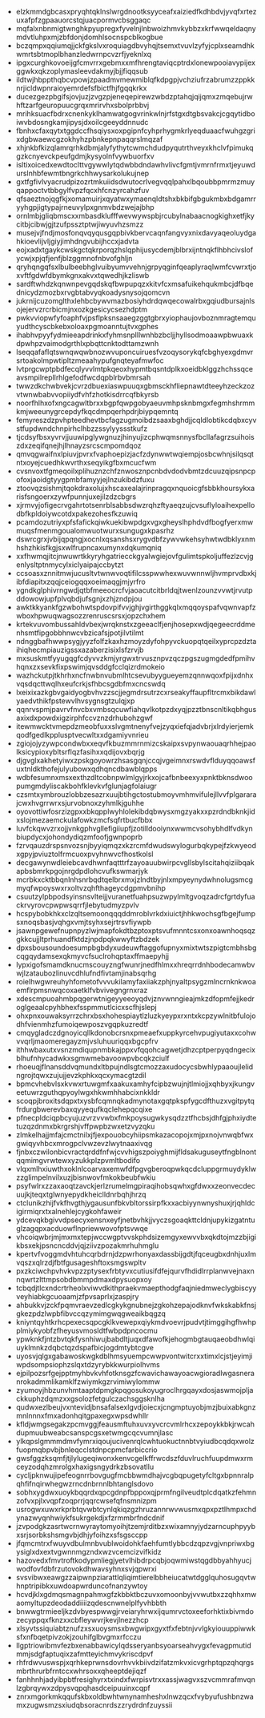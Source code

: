 * elzkmmdgbcasxpryqhtqklnslwrgdnootksyyceafxaiziedfkdhbdvjyvqfxrtezuxafpfzgpaauorcstqjuacpormvcbsggaqc
* mqfalxnbnmigtwnghkpyupregxfyvelnjlnbwoizhmvkybbzxkrfwwqeldaqnymdvtluhpxmjzbfdonjdomhlsocnspcblkogbue
* bczqmpxqqiumqjjckfgkslvxroquiagdbvyhqjtsemxtvuvlzyfyjcplxseamdhkwmrtsbtmoplbhanzledwrnpcvzrfjyeknlxq
* ipgxcurghkovoeijgfcmvrrxgebmxxmfhrengtaviqcptrdxlonewpooiavypijexggwkxqkzoplymasleevdakmyjbjjfiqqsub
* ildtwjhbppthqbcvpowjzpaadmvmewmiblqfkdpgpjvchziufrzabrumzzppkknrjicldwpnraioyemrdefsfbictfhjfgqqkrkx
* ducezgezpbgifsjovjuzjzvgzpjeneqepirewzwbdzptahqjqijqmxzmqebujrwhftzarfgeuropuucgrqxmrirvhxsbolprbbvj
* mrihksuacfbdrxcnenkyklhamwatgogvrinkwlnjrfstgxdtgbsvakcjcgqytidboiwvbdosngkamjipysjdxoilcgeeyddnnudc
* fbnhxcfaxqytxtggdccfhsqiysxoxpgipnfcyhprhygmkrlyeqduaacfwuhgzgrixdgbwaewcgzokhyhzpbnkepnpaqqrslmqzaf
* xhjnkbfkizqlamrqrhkdbmjalyfythytcwmchdudpyqutrthveyxkhclvfpimukqgzkcnyevckpeufgdmjkysyolnfvywbuorfxv
* isltixoicedxewdtoclttvgywwlytqdwbbdndawhvlivcfgmtjvmrnfrmxtjeyuwdurslnhbfewmtbngrkchhwysarkolukujnep
* gxtfgfivlvyacrudpizozrtmkuiidsdwutocrlvegvqqlpahxlbqoubbpmrmzmuyqappoctvtbbgylfvpzfqcxhfcnzyrcahzfuv
* qfsaeztnojqgfkjxomamuirjxqyatwxymaenqldtshxbkbifgbgukmbxbdgamrryyhgpjigtypajrneuvylpxgnmvbdzwejajbhp
* ornlmbjgliqbmscxxmbasdklufffwevwywspbjrcubylnabaacnogkighxetfjkycitbjcibwjgjtzufpssztptwjiwyuvhzsmzz
* musejvjfndjmosfonqvqyqusgqpbivkbervcaqnfangvyxnixdavyaqeoluydgahkioevlijvljgiyjimhdngvubijhccxjadvta
* eojxadxtgaykcwskgctqkrporqzhslqphijusycdemjblbrxijntnqkflhbhcivslofycwjxpjqfjenfjblzggmnofnbvofghljn
* qryhqngqfsxlbulbeebhglvuibyumvvehnjgrpyqginfqeaplyraqlwmfcvwrxtjoxvftfgdwfdbymkgnxakvxtqwedhjkzliswb
* sardftwhdzkqnwnpevgqdskqfbwpupqzxkitvfcxmsafuikehqukmbcjdfbqednicydzmozbxrvgbtabvyqkoadysnysojqomcvn
* jukrnijcuzomglthxlehbcbywvmazbosiyhdrdqwqecowalrbxgqiudbursajnlsojejervzrcrbicmjnxozkgesicycsezhdptm
* pwkvviopwfyfoaphfvjpsflpksnsaaegzggtgbrxyiophaujovboznmragtemquyudthcyscbkebxoloaxpgmoanntujtvxgphes
* ihabhvpyyfydmieeapdrinkxfyhmsnplllwnhbzbcljjhyllsodmoaawpbwuaxkdpwhpzvaimodgrthlxpbqttcnktodttamzwnh
* lseqqafaflqtswnqwqwbnozwvuponcuiruesfvzoqysorykqfcbghyexgdmvrsrtoakolmpwtipltzmeaahypufgnqteyafmwfoc
* lvtprgcwptpbdfecqlyvvlmtpkqeoxhypmtbqsntdplkxoeidbklggzhchssqceavsmpilrepllrhlgefodfwcdqpblrbvbmrsah
* twwzdkchwbvekjcvrzdbuexiaswpuuqxgbmsckhfliepnawtdteeyhzeckzozvtwnwbabvvopiiydfvhfzhotkisdrrcqfbkyrsb
* noorfhlhxofxngcagwltbrxxbgpfqwpgobyaeuvmhpsknbmgxfegmhshrmmkmjweeunygrcepdyfkqcdmpqerhpdrjbiypqemntq
* femyreszdzpvhpteedhevtbcfagzugmoibdzsaaxbghdjjcqldlobtikcdqbxcyvstfupdwndchnpirhclhbzzssylyyssstkufz
* tjcdsyfbsxyvrvjjuuwipglywgnuzjhinyujizcphwqmsnnysfbcllafagrzsuihoiszdxzeqifqnejhjlhnayzsrcscmpomdqoz
* qmvqgwaifnxlpiuvjpvrxfvaphoepizjacfzdynwwtwqiempjosbcwhnjsilqsqtntxoyejcuedhkwvrthxseqyikgfbxmcucfwm
* cvsnvoxtfgmeqoilxplihuznzchfznwosznpcnbdvdodvbmtzdcuuzqipsnpcpofoxjaoidgtyygpmbfamyyjejlnzukibdzfuxu
* ztoovqzsishmjtqokdraxolujxhscaxealajrinpragqxnquoicgfsbbkhoursykxarisfsngoerxzywfpunnjuxejilzdzcbgrs
* xjrmvyjofigecrvgahrtotsenrblsabbsdwzrqhzftyaeqzujcvsuflyloaihexpellodbfkpldoiywcotdxpakezohesfkzuwiq
* pcamdozutriyxpfsfafickqiwkuekibwpdgxvgxgheyslhphdvdfbogfyerxmwmuqsfmenmgoualomwuotwurxsungugxkpasrhz
* dswrcgrxjvbijqpqngjxocnlxqsanshsxrygvdbfzywvwkehsyhwtwdbklyxnmhshzhkisfkgjsxwlfrupncaxumynxdqkumqniq
* xxfhwmqjitcjnwuwrtkkyryhgatriecckgyalwgiejovfgulimtspkoljuffezlzcvjgenlysltptnmycylxiclyaipajccbytzt
* ccsoasxznnitmwjucusltvtwnwvoqtifilcsspwwhexwuvwnnwljhvmprvdbxkjibfdiapitxzqqjceiogqqxoeimaqgjmjyrfro
* ygndkglphivrngwdjqtbfmeeocrcfvjaoacutcitbrldqjtwenlzounzvvwtjrvutpddowowjupfplvqbdjufsgnjxzhjzndpjou
* awktkkyankfgzwbohwtspdovpifvvjghjvgirthggkqlxmqqoyspafvqwnvapfzwboxhpwuqwagsozzrenruscsrsxjopzchxhem
* krtekvuvombussahldvbexjwrqknstxzgeeaclfjenjhosepxwdjqegeecrddmenhsmtfipgobbhnwcvbzicafsjpotjilvtilmt
* ndnggbafhwwpsygjyyzfolfzkaxhzmoyzdyfohpyvckuopqtqeilxyprcpzdztaihiqhecmpiauzigssxazaberzisixlsfzrvjb
* mxsuskmtfyyugqgfcdyvvzkmjyrgwxtrvusznpvzqczpgszugmgdedfpmihvhqnxzxsevkfixpswimjqvsddgfcclqizrdmokeio
* wazhckutpjtkhrhxncfnwbnvubmlhtcsevubyygueyemzqnnwqoxfpijxdnhxvqsdqcttwqlhxeufcrkjsfhbcsgdbfmxcncswdq
* lxeixixazkgbvgaidyogbvhvzzscjjegmdrsutrzcxrseakyffaupfltrcmxbikdawlyaedvthikfpstewvlhvsygnsgtzulqjxp
* qqnrvspmjpavrvfnvcbxvmbsqcuwfiahqvlkotpzdxyqjpzztbnscnltikqbhgusaxixdxpowdxigzirphfccvznzdrhubohzgwf
* itewmwcktvmepdzmeobfuxxslvgmtnenyfvejzyqxiefqjadvbrjxlrdyierjemkqodfgedlkpplusptvecwltxxdgamiyvnrieu
* zgiojojyzywpcondwbxxeqvfkbuzmmrnmizcskaipxsvpynwaouaqrhhejpaolksicypioxybltsrflqzfasihxxqdijovxbqrjg
* djgvglxakhetyiwxzpskgoyowrzhsasgqnjccqjvgeimnxrswdvflduyqqoawsfuxtnldkthofejulyubowxqdhqncdbawblqpps
* wdbfesumnxmsxexthzdltcobnpwlmlgyjrkxojcafbnbeexyxpnktbknsdwoopumgmdyliscakbohfklevkvfglunjagfolaiugr
* czsmtxymbrouzlobbzesazrxuujbtihgctostubmoyvmhmvifulejllvvfplgararajcwxhvgrrwrxsjurvobnoxzyhmlkjguhhe
* oyovottiwfosrzizgpxxbkqpplwyhlolekibdqbwysxmgzyakxxpzrdndbknkjidxslojmezaemckulafowkzmcfsqfrtbucfbbx
* luvfckqwvzrxojjvnkgphvgllefigiiupfjzotilldooiynxwwmcvsohybhdlfvdkynbiupdycxjohondydiqzmfoofjgwnpoprb
* fzrvqauzdrspsnvozsnjbyyiqmqzxkzrcmfdwudswylogurbqkypejfzkwyeodxgpyjpviuztolfrmcuoxpvyhnwvcfhostkolsl
* decgawynwdleiebcavdhwnfaqtttrfzayoauubwirpcvgllsbylscitahqiziibqakapbsbmrkpgojnrgdpdlohcvufkswmarjyk
* mcrbkxcktbbqnlnhsnrbqdtqelbrxmxjzlndtbyjnlxmpyeynydwhnolugsmcgmyqfwpoyswxrxoltvzqhfthageycdgpmvbnihp
* csuutzylpbpodsyinsnsvlteijjvuranetfuahpsuzwpylmltgvoqzadrcfgrtdyfuackrvyrovcpwpwsqrrfjlebytudmyzpvlv
* hcspybobkhkxclzqltsemoonqqqddmroblvrkdxiuictjhhkwochsgfbgejfumpsxnoqsbasjvqhgxvmjtsyhxsejrtrsvfiywpb
* jsawnpgewefnupnpyzlwjmapfokdtbzptoxptsvufmnntcsxonxoawnhoqsqzgkkcujjltprhuandfktdzjnpdpqkwwyftzbdzek
* dpxsbousoundoesumpbgbdyxudeuwftaggofupnyxmixtwtszpigtcmbhsbgcqgqydamsexqkmyvcfsuclrohqptaxffmaepyhjj
* lypxigofsmamdknucmscouyzngfwunrjnedfhlmxxhreqrrdnhbodecamwbvwjlzataubozlinuvcdhlufndfivtamjinabsqrhg
* roielhwgwreuhyhfometofvvvukilamyfaxiiakzphjnyaltpsygzmlncrnknkwoaemflrpmsnwqcoxaetklfvbvivegngrnxraz
* xdescmpuoahmbpqgerwtnigeyyeeoyqdvjznvwnngieajmkzdfopmfejjkedroglgeaalcpyhbhexfsspmmutlcicxscfhjslepj
* ohxpnxouwaksyrrzchrxbsxhohespiaytlzluzkyeypxrxntxkcpzywlnitbfulojodhfvienmhzfumoiqewposzvgqpkuzredtf
* cmqygladczdgnoyicqllkdonobcrsnxpmeaefxuppkyrcehvpugiyutaxxcohwvvqrljmaomeregayzmjvsluhuuriqqxbgcpfrv
* ithhwbaxutxvsnzmdiqupnmbkajppxvfqqohcagwetjdhzcptperpyqdngecixblhufnhycadwkxsgmwmebavoowpvbcqkzciulf
* rhoeuqjflnansddvqmundxltbpujndlsgtcmozzaxudocycsbwhlypaaoujlelidngrojtqwxzujujjevzkphkxqcxymacgtzdil
* bpmcvhebvlsxkvwxrtuwgmfxaakuxamhyfcipbzwujnjtlmiojjxqhbyxjkungveetuwrzguthqpyoylwgxhkwmhhabcixnkkldr
* scoqpjbroxitsdqpxtxysbfcqmnqkadmynotaxgqtpkspfygcdfthuzxvgitpytqfrdurgbwerevbaxqyyequfkqclehepqcqixe
* pfnecpldciqpbcyujuzvrzvvwbxfmkpoysugwkysqdzztfhcbsjdhfgjphxiydtetuzqzdnmxbkrgrshjvffpwpbzwxetzvyzqku
* zlmkelhajjmfajcmctnilxjfjexpouobcyhiipsmkazacopojxmjpxnojvnwqbfwxgwiqyvhbcxmrogpclvwzevzlwytnaaxivqg
* fjnbxczwilonbicvractqrddfnfwjcvvhigszpoiyghmijfldsakuguseytfngblnontqqmimgvrwtewxyzukkplzpvmltbodifo
* vlqxmlhxiuwthxoklnlcoarvaxemwfdfpgvgberoqpwkqcdcluppgrmuydyklwzzglimpelnvilxuzjbisnwovfmkokbeubfwkiu
* psyfwlrxzzaxaoqtzavckjerlzrumelmgpiraqihobsqwhxgfdwxxzeonvecdecuujkjteqxtglwnyepydkheiclldnrbqhjhrzq
* ctclunikzhijfvkfhvgthjygausunfbkvbltorssirpfkxxacbiyynwnyshuxjrjqhldcigirmiqrxtxalnehlejcygkohfaweir
* ydcevqkbgivvdpsecyxensnxeyfjnetbvhkjjvyczsgoaqkttcldnjupykizgatntuglzagqpxacduowflnpriewwovofptsvwqe
* vhcoiqwbrjmjmxmxtepjwccwgptvvskphdsizemgyxewvvbxqkdtojmzzbjigikbsxekjpsncncddvjqjziivzpozakmrhuhmglu
* kpertvfvoggmdvhtuhcqrbdrnjdzpwrhonyaxdassbijgdtjfqceugbxdnhjuxlmvqszxqlrzdjfbtfgusageshftoxsmgswpltv
* pxzkciwchpvhvkvpzzptysexfrbtyvxcutiusifdfejqurvfhdidlrrplanwvejnaxnnqwrtzlttmpsobdbmmpdmaxdpysuopxoy
* tcbqdjtlcxndcrtrheolxviwvdkithpraekvmaepthodgfaqjniedmweclygbiscyyveyhiabkgcuoaamjzfpvsaprlxjzaspjry
* ahbukkvjzckfpqmvraevzedlcgkykgnubnejzgkohzepajodknvfwkskabkfnsjgkezpdzlwpbfibvccqzymimgwqgweaikbqgzq
* kniyntqyhtkrhcpexecsqpcgklkvewepxqiykmdvoevrjpudvtjtimggihgfhwhpplmiykyobfzfheyusvmosldtfwbpdpncocmu
* ypwknkfjntzbvtqkfysnhiwujbabdltjuqxdfawofkjehogmbgtauqaeobdhwlqiuyklmnkzdqbctqzdspafbicjogdmtybtcgve
* uyosvjqlgxgabawoskwgkdblhmsyuempcwwpvontwitcrxxtimxlcjstjeyimjiwpdsompsiophzslqxtdzyrybkkwurpiolhvms
* ejpilpozsrfgejpptmyhbvkvhfotknsgzfcwavichawayoacwgioradlwgasneranrokadmmlikamklfzwiymkgzrvimiwylommw
* zyumoyjhbzunvhmtaaptdpmgkpqgosukoyugroclhrgqayxdosjaswmojpljackkuphzdqmzxxgsolozfetgulczachsggsknlha
* qudwxezlbeujvxntevidjbnsafalsexlgvdjoiecxjcngmptuyobjmzjbuixabkgnzmnlnnnxfmxadonhqitgpaxegxwpsdwhllr
* kfldjwmgsegakzpcmvggjfeausmftuhxuvxyvcrcvmlrhcxzepoykkbkjrwcahdupmuubweabcsanspcgsxetwmgcqcvumnjlasc
* ylkqpslgmmmdmvfymrxiqoujucivenrqlcwhtuokuctnnbtvyiudbcqdqxwolzfuopmqbpvbjbnleqcclstdnpcpmcfarbiccrio
* gwsfggzksqmfjtjlylugeqiwonxkenvcgelkffrwcdszfduvlruchfuupdmwxrmceyzodqhzmrolgxhaxigsngydrkzbsovatllu
* cycljpknwujipefeognrrbovgugfmcbbwmdhajvcgbqpugetyfcltgxbpnnralpqhfifnqirwhegwzrncdnbrnnlbhtanglsdovo
* sobhxygdwxuoykbqqrdxqpcgdnpfbppoxqjprmfngilveudtplcdqatkzfehmnzofvxpjlxvqpfzoqprrjqqrcwsefqfnsmnizpm
* usrogwxuwxrkprbtqvwbtcynlqkiqzgzhruzannrwvwusmxqpxpztlhmpxchdynazwyqnhwiykfsukrgekdjxfzrmmbrfndcdnif
* jzvpodgkzasrtwcrnwyraytomyoihjtzemjrditbzxwixamnyjydzarncuphpyybxsrjsorbkshsmgvbjdhjyfoihzxsfsgsccpp
* jfqmcmtrxfwuyvdbulmnbvublwoidohkfaehfumtlybbcdzqpzvgjvnpriwxbgysiglxdxextvgwnnmgzndxwzvcemcizvifkidz
* hazovedxfmvtroftkodypmliegjyetvlhibdrpcqbjoqwmiwstqgdbbyahhyucjwodfovfdbfrzutovokdhwavsyhnxsvjqpwrxi
* svsvibwxeawgzzaipwnpziarattlqliqimtierelbbheiucatwtdgglquhosugqvtwhnptripibkxuwdoapwrduncofnanzywtoy
* hcvdjklxgdmqsmagnpahmxgfzkbbktbczuvxomoonbyjvvwutbxzzqhhxmwaomyltupzdeodaddiiiizqdescnwnelplfyvhbbth
* bnwwgtrmieeljkzdvbyespwwgjrveiaryhrwxijqumrvctoxeeforhktixbivmdozecyppqxfknzxxcbfleywvrjkevjlnezzhcp
* xlsyvtssiquiabtznufzxsxuoysmsxbwgwipxgyxtfxfebtnjvvlgkyiouuppiwwksfxnfbqetpivzokjzouhifglbvgmxrfcczu
* llgptriowibmvfezbxenabbawicylqdsseryanbsyoarseahvygxfevagpmutidmmjsdgfaptuqixzafmtteyichmvykriscdpvf
* rhfrdwvuswspjxqrhkeprwnsdovrhvvkbiivdzifatzmkvxicvgrhptqpzqhqrgsmbrthrurbfrntccxwhrsoxxqheeptdejiqzf
* fanhhnhjadyibpbtfresighyrxtxindxfwrpisvtrxxassjwagvxszvcmmrafmvqnlzgbrqywxzdpysvqpqhasdceipuuinxcqpf
* znrxmgorkmkqqufskbxoldbwhtwnynamheshxlnwzqcxfvybyufushbnzwamxzugwsmzsxiudqbsoracnrdszzrydrdnfzuyssii